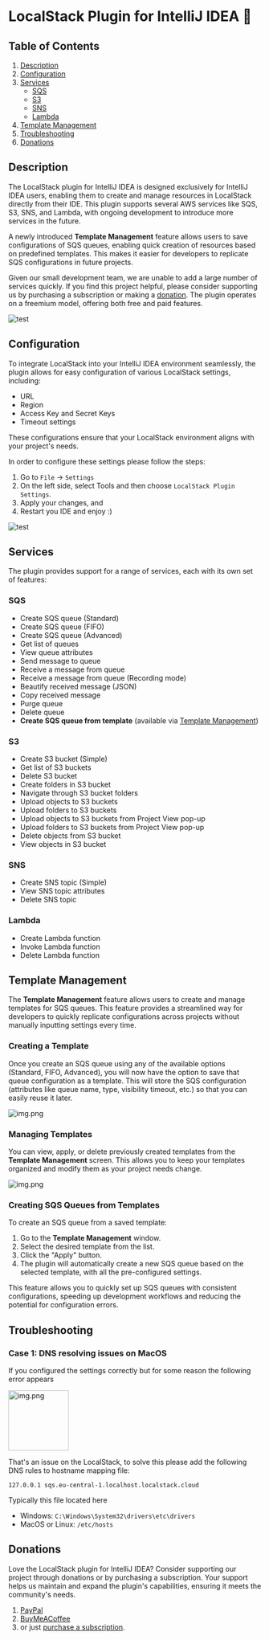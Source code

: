 # LocalStack Plugin for IntelliJ IDEA 🚀
## Table of Contents
1. [Description](#description)
2. [Configuration](#configuration)
3. [Services](#services)
   - [SQS](#sqs)
   - [S3](#s3)
   - [SNS](#sns)
   - [Lambda](#lambda)
4. [Template Management](#template-management)
5. [Troubleshooting](#troubleshooting)
6. [Donations](#donations)

## Description
The LocalStack plugin for IntelliJ IDEA is designed exclusively for IntelliJ IDEA users, enabling them to create and
manage resources in LocalStack directly from their IDE. This plugin supports several AWS services like SQS, S3, SNS,
and Lambda, with ongoing development to introduce more services in the future.

A newly introduced **Template Management** feature allows users to save configurations of SQS queues, enabling quick
creation of resources based on predefined templates. This makes it easier for developers to replicate SQS configurations
in future projects.

Given our small development team, we are unable to add a large number of services quickly. If you find this project
helpful, please consider supporting us by purchasing a subscription or making a [donation](#donations). The plugin operates on a
freemium model, offering both free and paid features.

![test](./images/plugin_general.png)

## Configuration
To integrate LocalStack into your IntelliJ IDEA environment seamlessly, the plugin allows for easy configuration
of various LocalStack settings, including:
- URL
- Region
- Access Key and Secret Keys
- Timeout settings

These configurations ensure that your LocalStack environment aligns with your project's needs.

In order to configure these settings please follow the steps:
1. Go to `File` -> `Settings`
2. On the left side, select Tools and then choose `LocalStack Plugin Settings`.
3. Apply your changes, and
4. Restart you IDE and enjoy :)

![test](./images/configuration.png)

## Services
The plugin provides support for a range of services, each with its own set of features:

### SQS
- Create SQS queue (Standard)
- Create SQS queue (FIFO)
- Create SQS queue (Advanced)
- Get list of queues
- View queue attributes
- Send message to queue
- Receive a message from queue
- Receive a message from queue (Recording mode)
- Beautify received message (JSON)
- Copy received message
- Purge queue
- Delete queue
- **Create SQS queue from template** (available via [Template Management](#template-management))

### S3
- Create S3 bucket (Simple)
- Get list of S3 buckets
- Delete S3 bucket
- Create folders in S3 bucket
- Navigate through S3 bucket folders
- Upload objects to S3 buckets
- Upload folders to S3 buckets
- Upload objects to S3 buckets from Project View pop-up
- Upload folders to S3 buckets from Project View pop-up
- Delete objects from S3 bucket
- View objects in S3 bucket

### SNS
- Create SNS topic (Simple)
- View SNS topic attributes
- Delete SNS topic

### Lambda
- Create Lambda function
- Invoke Lambda function
- Delete Lambda function

## Template Management
The **Template Management** feature allows users to create and manage templates for SQS queues. This feature provides 
a streamlined way for developers to quickly replicate configurations across projects without manually inputting 
settings every time.

### Creating a Template
Once you create an SQS queue using any of the available options (Standard, FIFO, Advanced), you will now have the 
option to save that queue configuration as a template. This will store the SQS configuration (attributes like queue 
name, type, visibility timeout, etc.) so that you can easily reuse it later.

![img.png](images/templates/add-template-action.png)

### Managing Templates
You can view, apply, or delete previously created templates from the **Template Management** screen. This allows you to keep your templates organized and modify them as your project needs change.

![img.png](images/templates/template-management.png)

### Creating SQS Queues from Templates
To create an SQS queue from a saved template:
1. Go to the **Template Management** window.
2. Select the desired template from the list.
3. Click the "Apply" button.
4. The plugin will automatically create a new SQS queue based on the selected template, with all the pre-configured settings.

This feature allows you to quickly set up SQS queues with consistent configurations, speeding up development workflows 
and reducing the potential for configuration errors.

## Troubleshooting
### Case 1: DNS resolving issues on MacOS
If you configured the settings correctly but for some reason the following error appears

<img alt="img.png" height="120" src="./images/troubleshoot/dns_resolving.png"/>

That's an issue on the LocalStack, to solve this please add the following DNS rules
to hostname mapping file: 
```
127.0.0.1 sqs.eu-central-1.localhost.localstack.cloud
```
Typically this file located here
- Windows: `C:\Windows\System32\drivers\etc\drivers`
- MacOS or Linux: `/etc/hosts`

## Donations
Love the LocalStack plugin for IntelliJ IDEA? Consider supporting our project through donations or by purchasing a subscription. Your support helps us maintain and expand the plugin's capabilities, ensuring it meets the community's needs.

1. [PayPal](https://www.paypal.com/donate/?hosted_button_id=Y3KMBWW4WVESS)
2. [BuyMeACoffee](https://www.buymeacoffee.com/dmytro.kozhanov)
3. or just [purchase a subscription](https://plugins.jetbrains.com/plugin/22223-localstack-integrator/pricing#tabs).